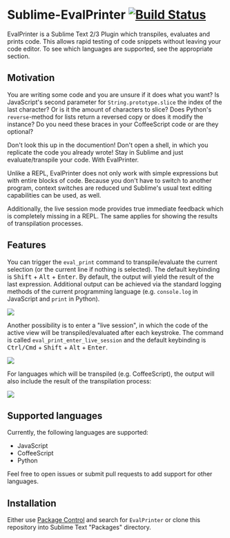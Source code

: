 Sublime-EvalPrinter [![Build Status](https://travis-ci.org/philippotto/Sublime-EvalPrinter.svg?branch=master)](https://travis-ci.org/philippotto/Sublime-EvalPrinter)
===================

EvalPrinter is a Sublime Text 2/3 Plugin which transpiles, evaluates and prints code.
This allows rapid testing of code snippets without leaving your code editor.
To see which languages are supported, see the appropriate section.


## Motivation

You are writing some code and you are unsure if it does what you want?
Is JavaScript's second parameter for ```String.prototype.slice``` the index of the last character?
Or is it the amount of characters to slice? Does Python's ```reverse```-method for lists return a reversed copy or does it modify the instance?
Do you need these braces in your CoffeeScript code or are they optional?

Don't look this up in the documention!
Don't open a shell, in which you replicate the code you already wrote! Stay in Sublime and just evaluate/transpile your code.
With EvalPrinter.

Unlike a REPL, EvalPrinter does not only work with simple expressions but with entire blocks of code. Because you don't have to switch to another program, context switches are reduced und Sublime's usual text editing capabilities can be used, as well.

Additionally, the live session mode provides true immediate feedback which is completely missing in a REPL. The same applies for showing the results of transpilation processes.


## Features

You can trigger the ```eval_print``` command to transpile/evaluate the current selection (or the current line if nothing is selected).
The default keybinding is <kbd>Shift</kbd> + <kbd>Alt</kbd> + <kbd>Enter</kbd>.
By default, the output will yield the result of the last expression.
Additional output can be achieved via the standard logging methods of the current programming language (e.g. ```console.log``` in JavaScript and ```print``` in Python).

![](http://philippotto.github.io/Sublime-EvalPrinter/screens/javascript.gif)


Another possibility is to enter a "live session", in which the code of the active view will be transpiled/evaluated after each keystroke.
The command is called ```eval_print_enter_live_session``` and the default keybinding is <kbd>Ctrl/Cmd</kbd> + <kbd>Shift</kbd> + <kbd>Alt</kbd> + <kbd>Enter</kbd>.


![](http://philippotto.github.io/Sublime-EvalPrinter/screens/javascript-live-session.gif)


For languages which will be transpiled (e.g. CoffeeScript), the output will also include the result of the transpilation process:

![](http://philippotto.github.io/Sublime-EvalPrinter/screens/coffeescript.gif)


## Supported languages

Currently, the following languages are supported:

- JavaScript
- CoffeeScript
- Python

Feel free to open issues or submit pull requests to add support for other languages.


## Installation

Either use [Package Control](https://sublime.wbond.net/installation) and search for `EvalPrinter` or clone this repository into Sublime Text "Packages" directory.
